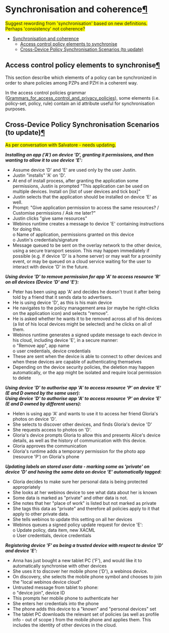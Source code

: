 Synchronisation and coherence[¶](#Synchronisation-and-coherence)
================================================================

<span style="background:yellow;">Suggest rewording from
'synchronisation' based on new definitions. Perhaps 'consistency' not
coherence?</span>

-   [Synchronisation and coherence](#Synchronisation-and-coherence)
    -   [Access control policy elements to
        synchronise](#Access-control-policy-elements-to-synchronise)
    -   [Cross-Device Policy Synchronisation Scenarios (to
        update)](#Cross-Device-Policy-Synchronisation-Scenarios-to-update)

Access control policy elements to synchronise[¶](#Access-control-policy-elements-to-synchronise)
------------------------------------------------------------------------------------------------

This section describe which elements of a policy can be synchronized in
order to share policies among PZPs and PZH in a coherent way.

In the access control policies grammar
([Grammars\_for\_access\_control\_and\_privacy\_policies](.html)), some
elements (i.e. policy-set, policy, rule) contain an id attribute useful
for synchronisation purposes.

Cross-Device Policy Synchronisation Scenarios (to update)[¶](#Cross-Device-Policy-Synchronisation-Scenarios-to-update)
----------------------------------------------------------------------------------------------------------------------

<span style="background:yellow;">As per conversation with Salvatore -
needs updating.</span>

***Installing an app ('A') on device 'D', granting it permissions, and
then wanting to allow it to use device 'E':***

-   Assume device 'D' and 'E' are used only by the user Justin.
-   Justin "installs" 'A' on 'D'.
-   At end of install process, after granting the application some
    permissions, Justin is prompted "This application can be used on
    multiple devices. Install on [list of user devices and tick box]"
-   Justin selects that the application should be installed on device
    'E' as well.
-   Prompt: "Give application permission to access the same resources? /
    Customise permissions / Ask me later?"
-   Justin clicks "give same resources"
-   Webinos runtime creates a message to device 'E' containing
    instructions for doing this.\
     o Name of application, permissions granted on this device\
     o Justin's credentials/signature
-   Message queued to be sent on the overlay network to the other
    device, using a secure transport session. This may happen
    immediately if possible (e.g. if device 'D' is a home server) or may
    wait for a proximity event, or may be queued on a cloud service
    waiting for the user to interact with device 'D' in the future.

***Using device 'D' to remove permission for app 'A' to access resource
'R' on all devices (Device 'D' and 'E'):***

-   Peter has been using app 'A' and decides he doesn't trust it after
    being told by a friend that it sends data to advertisers.
-   He is using device 'D', as this is his main device
-   He navigates to the policy management area (or maybe he right-clicks
    on the application icon) and selects "remove".
-   He is asked whether he wants it to be removed across all of his
    devices (a list of his local devices might be selected) and he
    clicks on all of them.
-   Webinos runtime generates a signed update message to each device in
    his cloud, including device 'E', in a secure manner:\
     o "Remove app", app name\
     o user credentials, device credentials
-   These are sent when the device is able to connect to other devices
    and when these devices are capable of authenticating themselves
-   Depending on the device security policies, the deletion may happen
    automatically, or the app might be isolated and require local
    permission to delete

***Using device 'D' to authorise app 'A' to access resource 'P' on
device 'E' (E and D owned by the same user):***\
***Using device 'D' to authorise app 'A' to access resource 'P' on
device 'E' (E and D owned by different users):***

-   Helen is using app 'A' and wants to use it to access her friend
    Gloria's photos on device 'D'.
-   She selects to discover other devices, and finds Gloria's device 'D'
-   She requests access to photos on 'D'.
-   Gloria's device prompts Gloria to allow this and presents Alice's
    device details, as well as the history of communication with this
    device.
-   Gloria approves the communication
-   Gloria's runtime adds a temporary permission for the photo app
    (resource 'P') on Gloria's phone

***Updating labels on stored user data - marking some as 'private' on
device 'D' and having the same data on device 'E' automatically
tagged:***

-   Gloria decides to make sure her personal data is being protected
    appropriately
-   She looks at her webinos device to see what data about her is known
-   Some data is marked as "private" and other data is not.
-   She notes that her "place of work" is listed but not marked as
    private
-   She tags this data as "private" and therefore all policies apply to
    it that apply to other private data.
-   She tells webinos to update this setting on all her devices
-   Webinos queues a signed policy update request for device 'E':\
     o Update policy, data item, new XACML\
     o User credentials, device credentials

***Registering device 'F' as being a trusted device with respect to
device 'D' and device 'E':***

-   Anna has just bought a new tablet PC ('F'), and would like it to
    automatically synchronise with other devices
-   She uses it to discover her mobile phone ('D'), a webinos device.
-   On discovery, she selects the mobile phone symbol and chooses to
    join the "local webinos device cloud"
-   Untrusted message from tablet to phone:\
     o "device join", device ID
-   This prompts her mobile phone to authenticate her
-   She enters her credentials into the phone
-   The phone adds this device to a "known" and "personal devices" set
-   The tablet PC downloads the relevant set of policies (as well as
    profile info - out of scope ) from the mobile phone and applies
    them. This includes the identity of other devices in the cloud.


